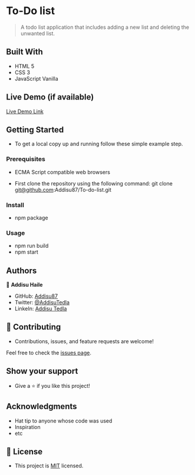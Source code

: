 
# To-Do list

> A todo list application that includes adding a new list and deleting the unwanted list.

## Built With

- HTML 5
- CSS 3
- JavaScript Vanilla

## Live Demo (if available)

[Live Demo Link](https://addisu87.github.io/To-do-list/dist/)

## Getting Started

- To get a local copy up and running follow these simple example step.

### Prerequisites

- ECMA Script compatible web browsers


- First clone the repository using the following command: git clone git@github.com:Addisu87/To-do-list.git

### Install

- npm package

### Usage

- npm run build
- npm start

## Authors

👤 **Addisu Haile**

- GitHub: [Addisu87](https://github.com/Addisu87)
- Twitter: [@AddisuTedla](https://twitter.com/AddisuTedla)
- LinkeIn: [Addisu Tedla](https://www.linkedin.com/in/addisu-tedla-8b4a10143/)

## 🤝 Contributing

- Contributions, issues, and feature requests are welcome!

Feel free to check the [issues page](https://github.com/Addisu87/To-do-list/issues).

## Show your support

- Give a ⭐️ if you like this project!

## Acknowledgments

- Hat tip to anyone whose code was used
- Inspiration
- etc

## 📝 License

- This project is [MIT](./MIT.md) licensed.
